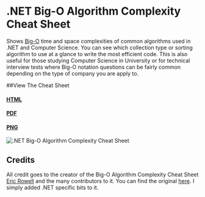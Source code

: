 # .NET Big-O Algorithm Complexity Cheat Sheet
Shows [Big-O](https://en.wikipedia.org/wiki/Big_O_notation) time and space complexities of common algorithms used in .NET and Computer Science. You can see which collection type or sorting algorithm to use at a glance to write the most efficient code. This is also useful for those studying Computer Science in University or for technical interview tests where Big-O notation questions can be fairly common depending on the type of company you are apply to.

##View The Cheat Sheet

#### [HTML](https://rawgit.com/rehansaeed/.NET-Big-O-Algorithm-Complexity-Cheat-Sheet/master/Cheat%20Sheet.html)
#### [PDF](https://github.com/RehanSaeed/.NET-Big-O-Algorithm-Complexity-Cheat-Sheet/blob/master/Cheat%20Sheet.pdf)
#### [PNG](https://github.com/RehanSaeed/.NET-Big-O-Algorithm-Complexity-Cheat-Sheet/blob/master/Cheat%20Sheet.png)

![.NET Big-O Algorithm Complexity Cheat Sheet](https://github.com/RehanSaeed/.NET-Big-O-Algorithm-Complexity-Cheat-Sheet/blob/master/Cheat%20Sheet.png)

## Credits

All credit goes to the creator of the Big-O Algorithm Complexity Cheat Sheet [Eric Rowell](https://twitter.com/ericdrowell) and the many contributors to it. You can find the original [here](http://bigocheatsheet.com/). I simply added .NET specific bits to it.
